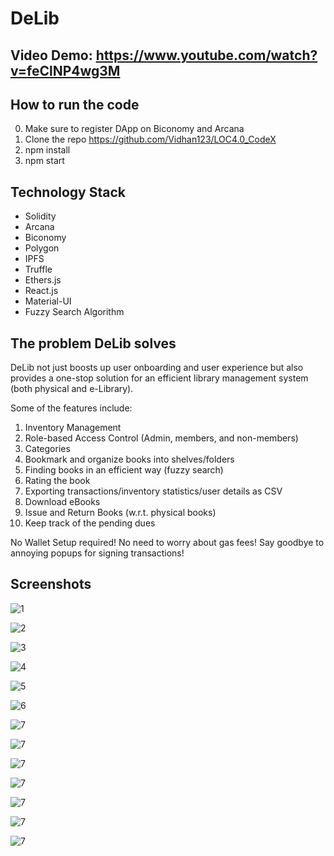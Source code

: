 # DeLib

## Video Demo: https://www.youtube.com/watch?v=feClNP4wg3M

## How to run the code

0. Make sure to register DApp on Biconomy and Arcana
1. Clone the repo https://github.com/Vidhan123/LOC4.0_CodeX
2. npm install
3. npm start

## Technology Stack

- Solidity
- Arcana
- Biconomy
- Polygon
- IPFS
- Truffle
- Ethers.js
- React.js
- Material-UI
- Fuzzy Search Algorithm

## The problem DeLib solves

DeLib not just boosts up user onboarding and user experience but also provides a one-stop solution for an efficient library management system (both physical and e-Library).

Some of the features include:
1. Inventory Management
2. Role-based Access Control (Admin, members, and non-members)
3. Categories
4. Bookmark and organize books into shelves/folders
5. Finding books in an efficient way (fuzzy search)
6. Rating the book
7. Exporting transactions/inventory statistics/user details as CSV
8. Download eBooks
9. Issue and Return Books (w.r.t. physical books)
10. Keep track of the pending dues

No Wallet Setup required!
No need to worry about gas fees!
Say goodbye to annoying popups for signing transactions!

## Screenshots

![1](/screenshots/1.png)

![2](/screenshots/2.png)

![3](/screenshots/3.png)

![4](/screenshots/4.png)

![5](/screenshots/5.png)

![6](/screenshots/6.png)

![7](/screenshots/7.png)

![7](/screenshots/8.png)

![7](/screenshots/9.png)

![7](/screenshots/10.png)

![7](/screenshots/11.png)

![7](/screenshots/12.png)

![7](/screenshots/13.png)
